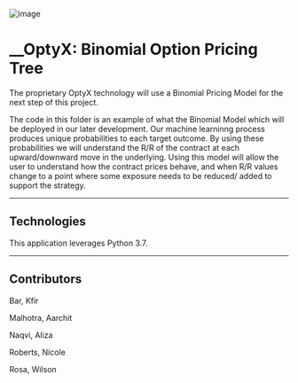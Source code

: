 ![image](https://user-images.githubusercontent.com/100783805/178171879-ee8e4c50-7356-428e-9499-10deb9b22625.png)


# __OptyX: Binomial Option Pricing Tree 

The proprietary OptyX technology will use a Binomial Pricing Model for the next step of this project.

The code in this folder is an example of what the Binomial Model which will be deployed in our later development. 
Our machine learninng process produces unique probabilities to each target outcome. 
By using these probabilities we will understand the R/R of the contract at each upward/downward move in the underlying. 
Using this model will allow the user to understand how the contract prices behave, and when R/R values change to a point where some exposure needs to be reduced/ added to support the strategy. 

---

## __Technologies__

This application leverages Python 3.7. 

---

## __Contributors__

Bar, Kfir

Malhotra, Aarchit

Naqvi, Aliza

Roberts, Nicole

Rosa, Wilson
